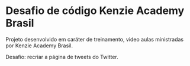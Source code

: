 # Desafio de código Kenzie Academy Brasil
Projeto desenvolvido em caráter de treinamento, video aulas ministradas por Kenzie Academy Brasil.

Desafio: recriar a página de tweets do Twitter.
